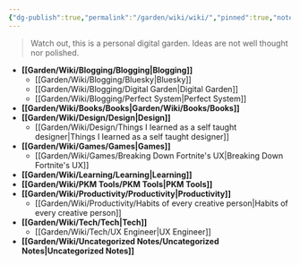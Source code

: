 ```yaml
---
{"dg-publish":true,"permalink":"/garden/wiki/wiki/","pinned":true,"noteIcon":"1","created":"2024-11-30T22:35:36.018+01:00","updated":"2024-12-06T21:26:06.621+01:00"}
---
```


> Watch out, this is a personal digital garden. Ideas are not well thought nor polished.


- **[[Garden/Wiki/Blogging/Blogging\|Blogging]]**
	- [[Garden/Wiki/Blogging/Bluesky\|Bluesky]]
	- [[Garden/Wiki/Blogging/Digital Garden\|Digital Garden]]
	- [[Garden/Wiki/Blogging/Perfect System\|Perfect System]]
- **[[Garden/Wiki/Books/Books\|Garden/Wiki/Books/Books]]**
- **[[Garden/Wiki/Design/Design\|Design]]**
	- [[Garden/Wiki/Design/Things I learned as a self taught designer\|Things I learned as a self taught designer]]
- **[[Garden/Wiki/Games/Games\|Games]]**
	- [[Garden/Wiki/Games/Breaking Down Fortnite's UX\|Breaking Down Fortnite's UX]]
- **[[Garden/Wiki/Learning/Learning\|Learning]]**
- **[[Garden/Wiki/PKM Tools/PKM Tools\|PKM Tools]]**
- **[[Garden/Wiki/Productivity/Productivity\|Productivity]]**
	- [[Garden/Wiki/Productivity/Habits of every creative person\|Habits of every creative person]]
- **[[Garden/Wiki/Tech/Tech\|Tech]]**
	- [[Garden/Wiki/Tech/UX Engineer\|UX Engineer]]
- **[[Garden/Wiki/Uncategorized Notes/Uncategorized Notes\|Uncategorized Notes]]**



